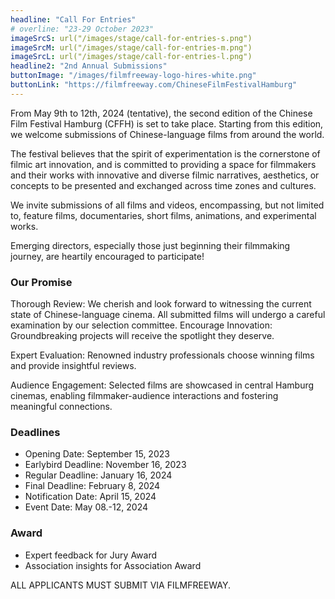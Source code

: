 ```yaml
---
headline: "Call For Entries"
# overline: "23-29 October 2023"
imageSrcS: url("/images/stage/call-for-entries-s.png")
imageSrcM: url("/images/stage/call-for-entries-m.png")
imageSrcL: url("/images/stage/call-for-entries-l.png")
headline2: "2nd Annual Submissions"
buttonImage: "/images/filmfreeway-logo-hires-white.png"
buttonLink: "https://filmfreeway.com/ChineseFilmFestivalHamburg"
---
```


From May 9th to 12th, 2024 (tentative), the second edition of the Chinese Film Festival Hamburg (CFFH) is set to take place. Starting from this edition, we welcome submissions of Chinese-language films from around the world.

The festival believes that the spirit of experimentation is the cornerstone of filmic art innovation, and is committed to providing a space for filmmakers and their works with innovative and diverse filmic narratives, aesthetics, or concepts to be presented and exchanged across time zones and cultures.

We invite submissions of all films and videos, encompassing, but not limited to, feature films, documentaries, short films, animations, and experimental works.

Emerging directors, especially those just beginning their filmmaking journey, are heartily encouraged to participate!

### Our Promise
Thorough Review: We cherish and look forward to witnessing the current state of Chinese-language cinema. All submitted films will undergo a careful examination by our selection committee.
Encourage Innovation: Groundbreaking projects will receive the spotlight  they deserve.

Expert Evaluation: Renowned industry professionals choose winning films and provide insightful reviews.

Audience Engagement: Selected films are showcased in central Hamburg cinemas, enabling filmmaker-audience interactions and fostering meaningful connections.

### Deadlines

- Opening Date: September 15, 2023
- Earlybird Deadline: November 16, 2023
- Regular Deadline: January 16, 2024
- Final Deadline: February 8, 2024
- Notification Date: April 15, 2024
- Event Date: May 08.-12, 2024

### Award
- Expert feedback for Jury Award
- Association insights for Association Award

ALL APPLICANTS MUST SUBMIT VIA FILMFREEWAY.
